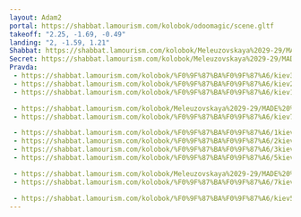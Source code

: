 ```yaml
---
layout: Adam2
portal: https://shabbat.lamourism.com/kolobok/odoomagic/scene.gltf
takeoff: "2.25, -1.69, -0.49"
landing: "2, -1.59, 1.21"
Shabbat: https://shabbat.lamourism.com/kolobok/Meleuzovskaya%2029-29/MADE%20%F0%9F%87%A8%F0%9F%87%B3%20CHINA/%D0%94%D0%BE%D1%81%D0%BF%D0%B5%D1%85%D0%B8%D0%91%D0%BE%D0%B3%D0%B08.mp4?debug=🇫🇷
Secret: https://shabbat.lamourism.com/kolobok/Meleuzovskaya%2029-29/MADE%20%F0%9F%87%A8%F0%9F%87%B3%20CHINA/Nestor%20Ivanovych%20Makhno.jpg
Pravda:
 - https://shabbat.lamourism.com/kolobok/%F0%9F%87%BA%F0%9F%87%A6/kiev3.jpg
 - https://shabbat.lamourism.com/kolobok/%F0%9F%87%BA%F0%9F%87%A6/kiev2.jpg
 - https://shabbat.lamourism.com/kolobok/%F0%9F%87%BA%F0%9F%87%A6/kiev1.jpg

 - https://shabbat.lamourism.com/kolobok/Meleuzovskaya%2029-29/MADE%20%F0%9F%87%A8%F0%9F%87%B3%20CHINA/%D0%94%D0%A3%D0%A8.jpg
 - https://shabbat.lamourism.com/kolobok/%F0%9F%87%BA%F0%9F%87%A6/kiev7.jpg

 - https://shabbat.lamourism.com/kolobok/%F0%9F%87%BA%F0%9F%87%A6/1kiev.jpg
 - https://shabbat.lamourism.com/kolobok/%F0%9F%87%BA%F0%9F%87%A6/2kiev.jpg
 - https://shabbat.lamourism.com/kolobok/%F0%9F%87%BA%F0%9F%87%A6/3kiev.jpg
 - https://shabbat.lamourism.com/kolobok/%F0%9F%87%BA%F0%9F%87%A6/5kiev.jpg

 - https://shabbat.lamourism.com/kolobok/Meleuzovskaya%2029-29/MADE%20%F0%9F%87%A8%F0%9F%87%B3%20CHINA/%D0%94%D0%A3%D0%A8.jpg
 - https://shabbat.lamourism.com/kolobok/%F0%9F%87%BA%F0%9F%87%A6/7kiev.jpg

 - https://shabbat.lamourism.com/kolobok/%F0%9F%87%BA%F0%9F%87%A6/kiev5.jpg
---
```


